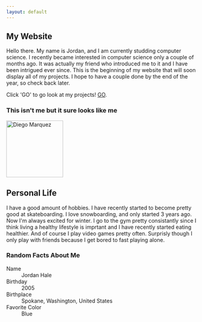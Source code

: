```yaml
---
layout: default
---
```

## My Website

Hello there. My name is Jordan, and I am currently studding computer science. I recently became interested in computer science only a couple of months ago. It was actually my friend who introduced me to it and I have been intrigued ever since. This is the beginning of my website that will soon display all of my projects. I hope to have a couple done by the end of the year, so check back later.

Click 'GO' to go look at my projects!
[GO](./another-page.html).


### This isn't me but it sure looks like me


<img src="https://i.pinimg.com/originals/05/b1/0b/05b10bff79397c4fecfb68c23235a5b4.png" alt="Diego Marquez" width="150" height="150"> <!-- Resized image -->


## Personal Life
I have a good amount of hobbies. I have recently started to become pretty good at skateboarding. I love snowboarding, and only started 3 years ago. Now I'm always excited for winter. I go to the gym pretty consistantly since I think living a healthy lifestyle is imprtant and I have recently started eating healthier. And of course I play video games pretty often. Surprisly though I only play with friends because I get bored to fast playing alone.



### Random Facts About Me

<dl>
  <dt>Name</dt>
  <dd>Jordan Hale</dd>
  <dt>Birthday</dt>
  <dd>2005</dd>
  <dt>Birthplace</dt>
  <dd>Spokane, Washington, United States</dd>
  <dt>Favorite Color</dt> <!-- Fixed the closing tag for "Favorite Color" -->
  <dd>Blue</dd> <!-- Fixed the closing tag for "Blue" -->
</dl>


